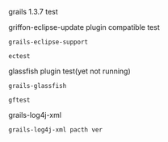 grails 1.3.7 test

griffon-eclipse-update plugin compatible test

	grails-eclipse-support

	ectest

glassfish plugin test(yet not running)

	grails-glassfish

	gftest

grails-log4j-xml

	grails-log4j-xml pacth ver
